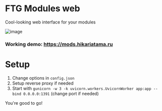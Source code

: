 # FTG Modules web
Cool-looking web interface for your modules

![image](https://user-images.githubusercontent.com/36935426/164723131-e7db978b-e1bc-4df2-9694-9ae6cfe96c1f.png)

### Working demo: https://mods.hikariatama.ru
# Setup
1. Change options in `config.json`
2. Setup reverse proxy if needed
3. Start with `gunicorn -w 3 -k uvicorn.workers.UvicornWorker app:app --bind 0.0.0.0:1391` (change port if needed)

You're good to go!
